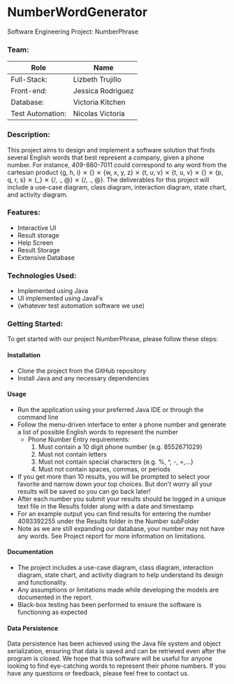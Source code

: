 # NumberWordGenerator
Software Engineering Project: NumberPhrase

### Team:

Role  | Name
------------- | -------------
Full-Stack:   | Lizbeth Trujillo
Front-end:  | Jessica Rodriguez
Database:  | Victoria Kitchen
Test Automation: | Nicolas Victoria

### Description:

This project aims to design and implement a software solution that finds several English words that best represent a company, given a phone number. For instance, 409-880-7011 could correspond to any word from the cartesian product {g, h, i} ⨯ {} ⨯ {w, x, y, z} ⨯ {t, u, v} ⨯ {t, u, v} ⨯ {} ⨯ {p, q, r, s} ⨯ {_} ⨯ {/, ., @} ⨯ {/, ., @}.
 The deliverables for this project will include a use-case diagram, class diagram, interaction diagram, state chart, and activity diagram. 

### Features:

- Interactive UI
- Result storage
- Help Screen
- Result Storage
- Extensive Database

### Technologies Used: 

- Implemented using Java
- UI implemented using JavaFx
- (whatever test automation software we use)

### Getting Started:


To get started with our project NumberPhrase, please follow these steps:

#### Installation

- Clone the project from the GitHub repository
- Install Java and any necessary dependencies

#### Usage

- Run the application using your preferred Java IDE or through the command line
- Follow the menu-driven interface to enter a phone number and generate a list of possible English words to represent the number
  - Phone Number Entry requirements:
    1. Must contain a 10 digit phone number {e.g. 8552671029}
    2. Must not contain letters
    3. Must not contain special characters {e.g. %, ^, -, =,...}
    4. Must not contain spaces, commas, or periods
- If you get more than 10 results, you will be prompted to select your favorite and narrow down your top choices. But don't worry all your results will be saved so you can go back later!
- After each number you submit your results should be logged in a unique text file in the Results folder along with a date and timestamp
- For an example output you can find results for entering the number 4093392255 under the Results folder in the Number subFolder
- Note as we are still expanding our database, your number may not have any words. See Project report for more information on limitations. 

#### Documentation

- The project includes a use-case diagram, class diagram, interaction diagram, state chart, and activity diagram to help understand its design and functionality.
- Any assumptions or limitations made while developing the models are documented in the report.
- Black-box testing has been performed to ensure the software is functioning as expected

#### Data Persistence

Data persistence has been achieved using the Java file system and object serialization, ensuring that data is saved and can be retrieved even after the program is closed.
We hope that this software will be useful for anyone looking to find eye-catching words to represent their phone numbers. If you have any questions or feedback, please feel free to contact us.
